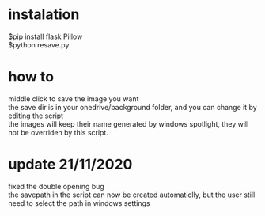  # instalation
 $pip install flask Pillow <br />
 $python resave.py <br />
 # how to
 middle click to save the image you want <br />
 the save dir is in your onedrive/background folder, and you can change it by editing the script<br />
 the images will keep their name generated by windows spotlight, they will not be overriden by this script.<br />

 # update 21/11/2020
 fixed the double opening bug <br />
 the savepath in the script can now be created automaticlly, but the user still need to select the path in windows settings